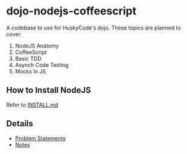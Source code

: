 dojo-nodejs-coffeescript
=============

A codebase to use for HuskyCode's dojo. These topics are planned to cover. 

1. NodeJS Anatomy
2. CoffeeScript
3. Basic TDD
4. Asynch Code Testing
5. Mocks In JS

How to Install NodeJS
---

Refer to [INSTALL.md](https://github.com/huskycode/node-template/blob/master/INSTALL.md)

Details
----

* [Problem Statements](docs/problems.md)
* [Notes](docs/notes.md)

